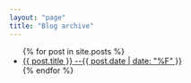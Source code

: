 ```yaml
---
layout: "page"
title: "Blog archive"
---
```


<!-- 注意，baseurl是config中的变量并不能自适应环境 -->

<ul>
  {% for post in site.posts %}
    <li>
      <!-- https://shopify.github.io/liquid/filters/date/ -->
      <a href="{{ site.baseurl }}{{ post.url }}">{{ post.title }} --{{ post.date | date: "%F" }}</a>
    </li>
  {% endfor %}
</ul>
